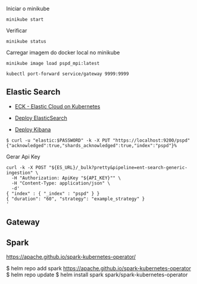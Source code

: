 
Iniciar o minikube

```
minikube start
```


Verificar

```
minikube status
```

Carregar imagem do docker local no minikube

```
minikube image load pspd_mpi:latest
```

```
kubectl port-forward service/gateway 9999:9999
```

## Elastic Search

- [ECK - Elastic Cloud on Kubernetes](https://www.elastic.co/pt/downloads/elastic-cloud-kubernetes)

- [Deploy ElasticSearch](https://www.elastic.co/docs/deploy-manage/deploy/cloud-on-k8s/elasticsearch-deployment-quickstart)
- [Deploy Kibana](https://www.elastic.co/docs/deploy-manage/deploy/cloud-on-k8s/kibana-instance-quickstart)

```
$ curl -u "elastic:$PASSWORD" -k -X PUT "https://localhost:9200/pspd"
{"acknowledged":true,"shards_acknowledged":true,"index":"pspd"}%    
```

Gerar Api Key

```
curl -k -X POST "${ES_URL}/_bulk?pretty&pipeline=ent-search-generic-ingestion" \
  -H "Authorization: ApiKey "${API_KEY}"" \
  -H "Content-Type: application/json" \
  -d'
{ "index" : { "_index" : "pspd" } }
{ "duration": "60", "strategy": "example_strategy" }
'
```

## Gateway

## Spark

https://apache.github.io/spark-kubernetes-operator/

$ helm repo add spark https://apache.github.io/spark-kubernetes-operator
$ helm repo update
$ helm install spark spark/spark-kubernetes-operator
